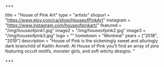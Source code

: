 +++

title = "House of Pink Art"
type = "artists"
shopurl = "https://www.etsy.com/ca/shop/HouseofPinkArt"
instagram = "https://www.instagram.com/houseofpinkart/"
featured = "/img/houseofpink1.jpg"
image2 = "/img/houseofpink2.jpg"
image3 = "/img/houseofpink3.jpg"
logo = ""
hometown = "Montreal"
years = ["2018", "2019"]
description = "House of Pink is the sickeningly sweet and alluringly dark brainchild of Kaitlin Annett. At House of Pink you’ll find an array of pins featuring occult motifs, monster girls, and soft witchy designs. "

+++
